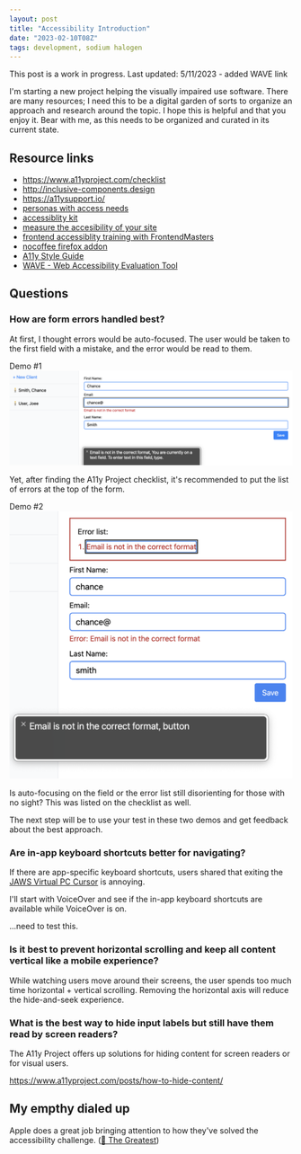 ```yaml
---
layout: post
title: "Accessibility Introduction"
date: "2023-02-10T08Z"
tags: development, sodium halogen
---
```


This post is a work in progress.
Last updated: 5/11/2023 - added WAVE link

I'm starting a new project helping the visually impaired use software. There are many resources; I need this to be a digital garden of sorts to organize an approach and research around the topic. I hope this is helpful and that you enjoy it. Bear with me, as this needs to be organized and curated in its current state.

## Resource links

- https://www.a11yproject.com/checklist
- http://inclusive-components.design
- https://a11ysupport.io/
- [personas with access needs](https://alphagov.github.io/accessibility-personas/)
- [accessiblity kit](https://www.voorhoede.nl/nl/blog/accessibility-kit-for-web-developers/)
- [measure the accesibility of your site](https://accessibe.com/accessscan)
- [frontend accessiblity training with FrontendMasters](https://frontendmasters.com/courses/?q=accessibility)
- [nocoffee firefox addon](https://addons.mozilla.org/en-US/firefox/addon/nocoffee/)
- [A11y Style Guide](https://a11y-style-guide.com/style-guide/)
- [WAVE - Web Accessibility Evaluation Tool](https://wave.webaim.org/)

## Questions

### How are form errors handled best?

At first, I thought errors would be auto-focused. The user would be taken to the first field with a mistake, and the error would be read to them.

Demo #1
![autofocused error on field a11y](autofocus-field.png)

Yet, after finding the A11y Project checklist, it's recommended to put the list of errors at the top of the form.

Demo #2
![auto focusing on the error list above the fields](autofocus-error-list.png)

Is auto-focusing on the field or the error list still disorienting for those with no sight? This was listed on the checklist as well.

The next step will be to use your test in these two demos and get feedback about the best approach.

### Are in-app keyboard shortcuts better for navigating?

If there are app-specific keyboard shortcuts, users shared that exiting the [JAWS Virtual PC Cursor](https://support.freedomscientific.com/teachers/lessons/4.2.3_VirtualPCCursor.htm) is annoying.

I'll start with VoiceOver and see if the in-app keyboard shortcuts are available while VoiceOver is on.

...need to test this.

### Is it best to prevent horizontal scrolling and keep all content vertical like a mobile experience?

While watching users move around their screens, the user spends too much time horizontal + vertical scrolling. Removing the horizontal axis will reduce the hide-and-seek experience.

### What is the best way to hide input labels but still have them read by screen readers?

The A11y Project offers up solutions for hiding content for screen readers or for visual users.

https://www.a11yproject.com/posts/how-to-hide-content/

## My empthy dialed up

Apple does a great job bringing attention to how they've solved the accessibility challenge. ([🎥 The Greatest](https://www.youtube.com/watch?v=8sX9IEHWRJ8))
